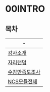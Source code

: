 # 00INTRO

목차
---
|-|
|-|
|[강사소개](https://my-web-common-lecture.github.io/00_INTRO/)|
|[자리랜덤](https://my-web-common-lecture.github.io/00_SEAT_CHOICE/)|
|[수강만족도조사](./document/doc)|
|[NCS모듈전체](./document/ncs)|
